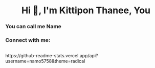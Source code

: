 <h1 align="center">Hi 👋, I'm Kittipon Thanee, You</h1>
<h3>You can call me Name</h3>
<h3 align="left">Connect with me:</h3>
<p align="left">
  <a><img></a>
</p>
https://github-readme-stats.vercel.app/api?username=namo5758&theme=radical
